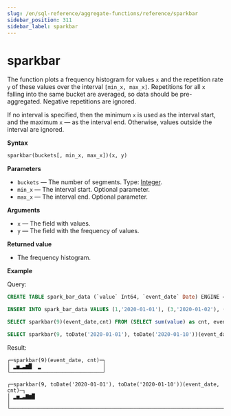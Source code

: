 ```yaml
---
slug: /en/sql-reference/aggregate-functions/reference/sparkbar
sidebar_position: 311
sidebar_label: sparkbar
---
```


# sparkbar

The function plots a frequency histogram for values `x` and the repetition rate `y` of these values over the interval `[min_x, max_x]`.
Repetitions for all `x` falling into the same bucket are averaged, so data should be pre-aggregated.
Negative repetitions are ignored.

If no interval is specified, then the minimum `x` is used as the interval start, and the maximum `x` — as the interval end.
Otherwise, values outside the interval are ignored.

**Syntax**

``` sql
sparkbar(buckets[, min_x, max_x])(x, y)
```

**Parameters**

-   `buckets` — The number of segments. Type: [Integer](../../../sql-reference/data-types/int-uint.md).
-   `min_x` — The interval start. Optional parameter.
-   `max_x` — The interval end. Optional parameter.

**Arguments**

-   `x` — The field with values.
-   `y` — The field with the frequency of values.

**Returned value**

-   The frequency histogram.

**Example**

Query:

``` sql
CREATE TABLE spark_bar_data (`value` Int64, `event_date` Date) ENGINE = MergeTree ORDER BY event_date;

INSERT INTO spark_bar_data VALUES (1,'2020-01-01'), (3,'2020-01-02'), (4,'2020-01-02'), (-3,'2020-01-02'), (5,'2020-01-03'), (2,'2020-01-04'), (3,'2020-01-05'), (7,'2020-01-06'), (6,'2020-01-07'), (8,'2020-01-08'), (2,'2020-01-11');

SELECT sparkbar(9)(event_date,cnt) FROM (SELECT sum(value) as cnt, event_date FROM spark_bar_data GROUP BY event_date);

SELECT sparkbar(9, toDate('2020-01-01'), toDate('2020-01-10'))(event_date,cnt) FROM (SELECT sum(value) as cnt, event_date FROM spark_bar_data GROUP BY event_date);
```

Result:

``` text
┌─sparkbar(9)(event_date, cnt)─┐
│ ▂▅▂▃▆█  ▂                    │
└──────────────────────────────┘

┌─sparkbar(9, toDate('2020-01-01'), toDate('2020-01-10'))(event_date, cnt)─┐
│ ▂▅▂▃▇▆█                                                                  │
└──────────────────────────────────────────────────────────────────────────┘
```

